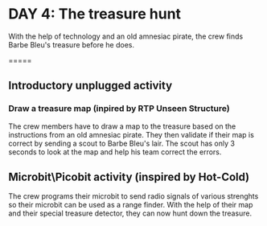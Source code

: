 # DAY 4: The treasure hunt

With the help of technology and an old amnesiac pirate, the crew finds Barbe Bleu's treasure before he does.

=====
## Introductory unplugged activity

### Draw a treasure map (inpired by RTP Unseen Structure)

The crew members have to draw a map to the treasure based on the instructions from an old amnesiac pirate. They then validate if their map is correct by sending a scout to Barbe Bleu's lair. The scout has only 3 seconds to look at the map and help his team correct the errors.

## Microbit\Picobit activity (inspired by Hot-Cold)

The crew programs their microbit to send radio signals of various strenghts so their microbit can be used as a range finder. With the help of their map and their special treasure detector, they can now hunt down the treasure.